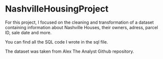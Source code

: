 # NashvilleHousingProject

For this project, I focused on the cleaning and transformation of a dataset containing information about Nashville Houses, their owners, adress, parcel ID, sale date and more.

You can find all the SQL code I wrote in the sql file.

The dataset was taken from Alex The Analyst Github repository.
